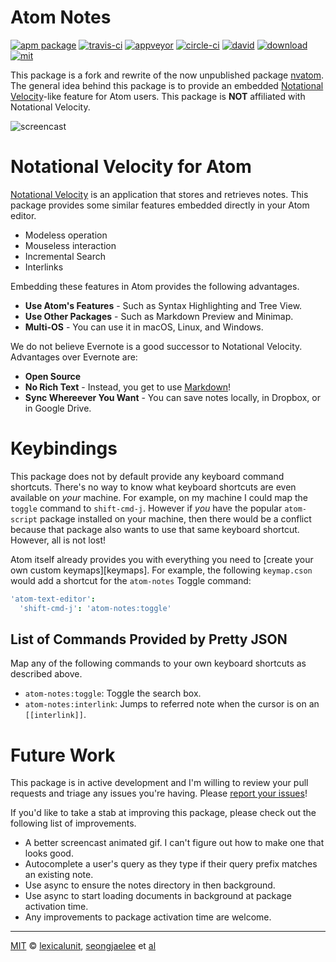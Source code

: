 # Atom Notes

[![apm package][apm-ver-link]][releases]
[![travis-ci][travis-ci-badge]][travis-ci]
[![appveyor][appveyor-badge]][appveyor]
[![circle-ci][circle-ci-badge]][circle-ci]
[![david][david-badge]][david]
[![download][dl-badge]][apm-pkg-link]
[![mit][mit-badge]][mit]

This package is a fork and rewrite of the now unpublished package [nvatom][nvatom]. The general
idea behind this package is to provide an embedded [Notational Velocity][nv]-like feature for Atom
users. This package is **NOT** affiliated with Notational Velocity.

![screencast][screencast]

# Notational Velocity for Atom

[Notational Velocity][nv] is an application that stores and retrieves notes. This package provides
some similar features embedded directly in your Atom editor.

- Modeless operation
- Mouseless interaction
- Incremental Search
- Interlinks

Embedding these features in Atom provides the following advantages.

- **Use Atom's Features** - Such as Syntax Highlighting and Tree View.
- **Use Other Packages** - Such as Markdown Preview and Minimap.
- **Multi-OS** - You can use it in macOS, Linux, and Windows.

We do not believe Evernote is a good successor to Notational Velocity. Advantages over Evernote are:

- **Open Source**
- **No Rich Text** - Instead, you get to use [Markdown][md]!
- **Sync Whereever You Want** - You can save notes locally, in Dropbox, or in Google Drive.

# Keybindings

This package does not by default provide any keyboard command shortcuts. There's no way to know what
keyboard shortcuts are even available on *your* machine. For example, on my machine I could map the
`toggle` command to `shift-cmd-j`. However if *you* have the popular `atom-script` package
installed on your machine, then there would be a conflict because that package also wants to use
that same keyboard shortcut. However, all is not lost!

Atom itself already provides you with everything you need to
[create your own custom keymaps][keymaps]. For example, the following `keymap.cson` would add a
shortcut for the `atom-notes` Toggle command:

```cson
'atom-text-editor':
  'shift-cmd-j': 'atom-notes:toggle'
```

## List of Commands Provided by Pretty JSON

Map any of the following commands to your own keyboard shortcuts as described above.

- `atom-notes:toggle`: Toggle the search box.
- `atom-notes:interlink`: Jumps to referred note when the cursor is on an `[[interlink]]`.

# Future Work

This package is in active development and I'm willing to review your pull requests and triage any
issues you're having. Please [report your issues][issues]!

If you'd like to take a stab at improving this package, please check out the following list of
improvements.

- A better screencast animated gif. I can't figure out how to make one that looks good.
- Autocomplete a user's query as they type if their query prefix matches an existing note.
- Use async to ensure the notes directory in then background.
- Use async to start loading documents in background at package activation time.
- Any improvements to package activation time are welcome.

---

[MIT][mit] © [lexicalunit][lexicalunit], [seongjaelee][seongjaelee] et [al][contributors]

[mit]:              http://opensource.org/licenses/MIT
[lexicalunit]:      http://github.com/lexicalunit
[seongjaelee]:      http://github.com/seongjaelee
[contributors]:     https://github.com/lexicalunit/atom-notes/graphs/contributors
[releases]:         https://github.com/lexicalunit/atom-notes/releases
[mit-badge]:        https://img.shields.io/apm/l/atom-notes.svg
[apm-pkg-link]:     https://atom.io/packages/atom-notes
[apm-ver-link]:     https://img.shields.io/apm/v/atom-notes.svg
[dl-badge]:         http://img.shields.io/apm/dm/atom-notes.svg
[travis-ci-badge]:  https://travis-ci.org/lexicalunit/atom-notes.svg?branch=master
[travis-ci]:        https://travis-ci.org/lexicalunit/atom-notes
[appveyor]:         https://ci.appveyor.com/project/lexicalunit/atom-notes?branch=master
[appveyor-badge]:   https://ci.appveyor.com/api/projects/status/a4fcn60mhewef9r0/branch/master?svg=true
[circle-ci]:        https://circleci.com/gh/lexicalunit/atom-notes/tree/master
[circle-ci-badge]:  https://circleci.com/gh/lexicalunit/atom-notes/tree/master.svg?style=shield
[david-badge]:      https://david-dm.org/lexicalunit/atom-notes.svg
[david]:            https://david-dm.org/lexicalunit/atom-notes
[issues]:           https://github.com/lexicalunit/atom-notes/issues

[nvatom]:           https://github.com/seongjaelee/nvatom
[nv]:               http://notational.net/
[md]:               http://daringfireball.net/projects/markdown/
[screencast]:       https://user-images.githubusercontent.com/1903876/28631701-bff918c6-71f3-11e7-9495-067699fd1951.gif
